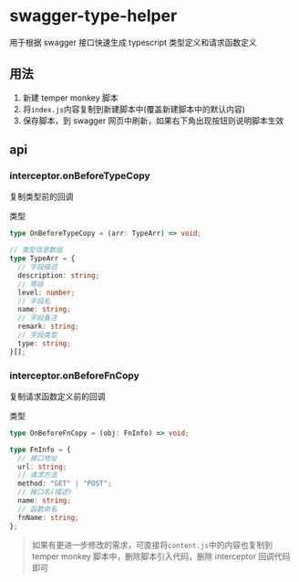 # swagger-type-helper

用于根据 swagger 接口快速生成 typescript 类型定义和请求函数定义

## 用法

1. 新建 temper monkey 脚本
2. 将`index.js`内容复制到新建脚本中(覆盖新建脚本中的默认内容)
3. 保存脚本，到 swagger 网页中刷新，如果右下角出现按钮则说明脚本生效

## api

### interceptor.onBeforeTypeCopy

复制类型前的回调

类型

```ts
type OnBeforeTypeCopy = (arr: TypeArr) => void;

// 类型信息数组
type TypeArr = {
  // 字段描述
  description: string;
  // 等级
  level: number;
  // 字段名
  name: string;
  // 字段备注
  remark: string;
  // 字段类型
  type: string;
}[];
```

### interceptor.onBeforeFnCopy

复制请求函数定义前的回调

类型

```ts
type OnBeforeFnCopy = (obj: FnInfo) => void;

type FnInfo = {
  // 接口地址
  url: string;
  // 请求方法
  method: "GET" | "POST";
  // 接口名(描述)
  name: string;
  // 函数命名
  fnName: string;
};
```

> 如果有更进一步修改的需求，可直接将`content.js`中的内容也复制到 temper monkey 脚本中，删除脚本引入代码，删除 interceptor 回调代码即可

